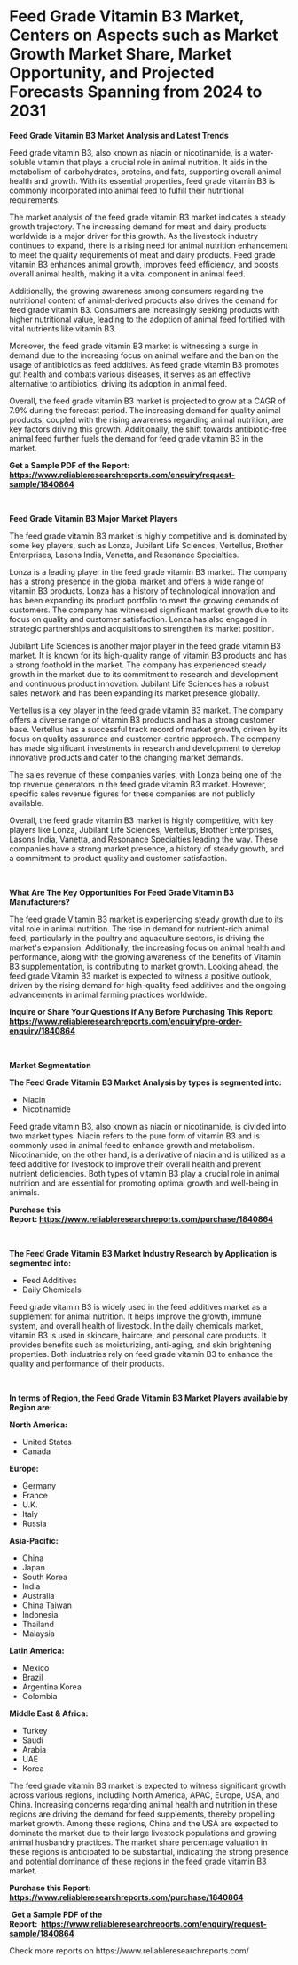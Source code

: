 <p><h1>Feed Grade Vitamin B3 Market, Centers on Aspects such as Market Growth Market Share, Market Opportunity, and Projected Forecasts Spanning from 2024 to 2031</h1></p><p><strong>Feed Grade Vitamin B3 Market Analysis and Latest Trends</strong></p>
<p><p>Feed grade vitamin B3, also known as niacin or nicotinamide, is a water-soluble vitamin that plays a crucial role in animal nutrition. It aids in the metabolism of carbohydrates, proteins, and fats, supporting overall animal health and growth. With its essential properties, feed grade vitamin B3 is commonly incorporated into animal feed to fulfill their nutritional requirements.</p><p>The market analysis of the feed grade vitamin B3 market indicates a steady growth trajectory. The increasing demand for meat and dairy products worldwide is a major driver for this growth. As the livestock industry continues to expand, there is a rising need for animal nutrition enhancement to meet the quality requirements of meat and dairy products. Feed grade vitamin B3 enhances animal growth, improves feed efficiency, and boosts overall animal health, making it a vital component in animal feed.</p><p>Additionally, the growing awareness among consumers regarding the nutritional content of animal-derived products also drives the demand for feed grade vitamin B3. Consumers are increasingly seeking products with higher nutritional value, leading to the adoption of animal feed fortified with vital nutrients like vitamin B3.</p><p>Moreover, the feed grade vitamin B3 market is witnessing a surge in demand due to the increasing focus on animal welfare and the ban on the usage of antibiotics as feed additives. As feed grade vitamin B3 promotes gut health and combats various diseases, it serves as an effective alternative to antibiotics, driving its adoption in animal feed.</p><p>Overall, the feed grade vitamin B3 market is projected to grow at a CAGR of 7.9% during the forecast period. The increasing demand for quality animal products, coupled with the rising awareness regarding animal nutrition, are key factors driving this growth. Additionally, the shift towards antibiotic-free animal feed further fuels the demand for feed grade vitamin B3 in the market.</p></p>
<p><strong>Get a Sample PDF of the Report:&nbsp; <a href="https://www.reliableresearchreports.com/enquiry/request-sample/1840864">https://www.reliableresearchreports.com/enquiry/request-sample/1840864</a></strong></p>
<p>&nbsp;</p>
<p><strong>Feed Grade Vitamin B3 Major Market Players</strong></p>
<p><p>The feed grade vitamin B3 market is highly competitive and is dominated by some key players, such as Lonza, Jubilant Life Sciences, Vertellus, Brother Enterprises, Lasons India, Vanetta, and Resonance Specialties.</p><p>Lonza is a leading player in the feed grade vitamin B3 market. The company has a strong presence in the global market and offers a wide range of vitamin B3 products. Lonza has a history of technological innovation and has been expanding its product portfolio to meet the growing demands of customers. The company has witnessed significant market growth due to its focus on quality and customer satisfaction. Lonza has also engaged in strategic partnerships and acquisitions to strengthen its market position.</p><p>Jubilant Life Sciences is another major player in the feed grade vitamin B3 market. It is known for its high-quality range of vitamin B3 products and has a strong foothold in the market. The company has experienced steady growth in the market due to its commitment to research and development and continuous product innovation. Jubilant Life Sciences has a robust sales network and has been expanding its market presence globally.</p><p>Vertellus is a key player in the feed grade vitamin B3 market. The company offers a diverse range of vitamin B3 products and has a strong customer base. Vertellus has a successful track record of market growth, driven by its focus on quality assurance and customer-centric approach. The company has made significant investments in research and development to develop innovative products and cater to the changing market demands.</p><p>The sales revenue of these companies varies, with Lonza being one of the top revenue generators in the feed grade vitamin B3 market. However, specific sales revenue figures for these companies are not publicly available.</p><p>Overall, the feed grade vitamin B3 market is highly competitive, with key players like Lonza, Jubilant Life Sciences, Vertellus, Brother Enterprises, Lasons India, Vanetta, and Resonance Specialties leading the way. These companies have a strong market presence, a history of steady growth, and a commitment to product quality and customer satisfaction.</p></p>
<p>&nbsp;</p>
<p><strong>What Are The Key Opportunities For Feed Grade Vitamin B3 Manufacturers?</strong></p>
<p><p>The feed grade Vitamin B3 market is experiencing steady growth due to its vital role in animal nutrition. The rise in demand for nutrient-rich animal feed, particularly in the poultry and aquaculture sectors, is driving the market's expansion. Additionally, the increasing focus on animal health and performance, along with the growing awareness of the benefits of Vitamin B3 supplementation, is contributing to market growth. Looking ahead, the feed grade Vitamin B3 market is expected to witness a positive outlook, driven by the rising demand for high-quality feed additives and the ongoing advancements in animal farming practices worldwide.</p></p>
<p><strong>Inquire or Share Your Questions If Any Before Purchasing This Report: <a href="https://www.reliableresearchreports.com/enquiry/pre-order-enquiry/1840864">https://www.reliableresearchreports.com/enquiry/pre-order-enquiry/1840864</a></strong></p>
<p>&nbsp;</p>
<p><strong>Market Segmentation</strong></p>
<p><strong>The Feed Grade Vitamin B3 Market Analysis by types is segmented into:</strong></p>
<p><ul><li>Niacin</li><li>Nicotinamide</li></ul></p>
<p><p>Feed grade vitamin B3, also known as niacin or nicotinamide, is divided into two market types. Niacin refers to the pure form of vitamin B3 and is commonly used in animal feed to enhance growth and metabolism. Nicotinamide, on the other hand, is a derivative of niacin and is utilized as a feed additive for livestock to improve their overall health and prevent nutrient deficiencies. Both types of vitamin B3 play a crucial role in animal nutrition and are essential for promoting optimal growth and well-being in animals.</p></p>
<p><strong>Purchase this Report:&nbsp;<a href="https://www.reliableresearchreports.com/purchase/1840864">https://www.reliableresearchreports.com/purchase/1840864</a></strong></p>
<p>&nbsp;</p>
<p><strong>The Feed Grade Vitamin B3 Market Industry Research by Application is segmented into:</strong></p>
<p><ul><li>Feed Additives</li><li>Daily Chemicals</li></ul></p>
<p><p>Feed grade vitamin B3 is widely used in the feed additives market as a supplement for animal nutrition. It helps improve the growth, immune system, and overall health of livestock. In the daily chemicals market, vitamin B3 is used in skincare, haircare, and personal care products. It provides benefits such as moisturizing, anti-aging, and skin brightening properties. Both industries rely on feed grade vitamin B3 to enhance the quality and performance of their products.</p></p>
<p>&nbsp;</p>
<p><strong>In terms of Region, the Feed Grade Vitamin B3 Market Players available by Region are:</strong></p>
<p>
    <p> <strong> North America: </strong>
        <ul>
            <li>United States</li>
            <li>Canada</li>
        </ul>
        </p> 
    <p> <strong> Europe: </strong>
        <ul>
            <li>Germany</li>
            <li>France</li>
            <li>U.K.</li>
            <li>Italy</li>
            <li>Russia</li>
        </ul>
        </p> 
    <p> <strong> Asia-Pacific: </strong>
        <ul>
            <li>China</li>
            <li>Japan</li>
            <li>South Korea</li>
            <li>India</li>
            <li>Australia</li>
            <li>China Taiwan</li>
            <li>Indonesia</li>
            <li>Thailand</li>
            <li>Malaysia</li>
        </ul>
        </p> 
    <p> <strong> Latin America: </strong>
        <ul>
            <li>Mexico</li>
            <li>Brazil</li>
            <li>Argentina Korea</li>
            <li>Colombia</li>
        </ul>
        </p> 
    <p> <strong> Middle East & Africa: </strong>
        <ul>
            <li>Turkey</li>
            <li>Saudi</li>
            <li>Arabia</li>
            <li>UAE</li>
            <li>Korea</li>
        </ul>
    </p>
    </p>
<p><p>The feed grade vitamin B3 market is expected to witness significant growth across various regions, including North America, APAC, Europe, USA, and China. Increasing concerns regarding animal health and nutrition in these regions are driving the demand for feed supplements, thereby propelling market growth. Among these regions, China and the USA are expected to dominate the market due to their large livestock populations and growing animal husbandry practices. The market share percentage valuation in these regions is anticipated to be substantial, indicating the strong presence and potential dominance of these regions in the feed grade vitamin B3 market.</p></p>
<p><strong>Purchase this Report: <a href="https://www.reliableresearchreports.com/purchase/1840864">https://www.reliableresearchreports.com/purchase/1840864</a></strong></p>
<p>&nbsp;<strong>Get a Sample PDF of the Report:&nbsp;&nbsp;<a href="https://www.reliableresearchreports.com/enquiry/request-sample/1840864">https://www.reliableresearchreports.com/enquiry/request-sample/1840864</a></strong></p>
<p><strong></strong></p>
<p>Check more reports on https://www.reliableresearchreports.com/</p>